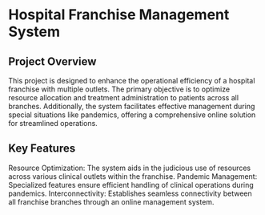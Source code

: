 # Hospital Franchise Management System
## Project Overview
This project is designed to enhance the operational efficiency of a hospital franchise with multiple outlets. The primary objective is to optimize resource allocation and treatment administration to patients across all branches. Additionally, the system facilitates effective management during special situations like pandemics, offering a comprehensive online solution for streamlined operations.

## Key Features
Resource Optimization: The system aids in the judicious use of resources across various clinical outlets within the franchise.
Pandemic Management: Specialized features ensure efficient handling of clinical operations during pandemics.
Interconnectivity: Establishes seamless connectivity between all franchise branches through an online management system.
